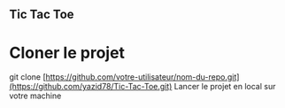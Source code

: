 ## Tic Tac Toe

# Cloner le projet
git clone [https://github.com/votre-utilisateur/nom-du-repo.git](https://github.com/yazid78/Tic-Tac-Toe.git)
Lancer le projet en local sur votre machine
